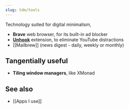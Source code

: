 ```yaml
---
slug: tdm/tools
---
```


Technology suited for digital minimalism,

- **Brave** web browser, for its built-in ad blocker
- [**Unhook**](https://unhook.app/) extension, to eliminate YouTube distractions
- [[Mailbrew]] (news digest - daily, weekly or monthly)

## Tangentially useful

- **Tiling window managers**, like XMonad

## See also

- [[Apps I use]]